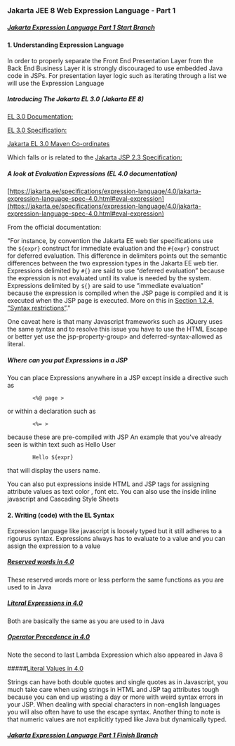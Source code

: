### Jakarta JEE 8 Web Expression Language - Part 1


##### [Jakarta Expression Language Part 1 Start Branch](https://github.com/NicorDesigns/javawebdevcourse/tree/jee8web-session-management-start)

#### 1. Understanding Expression Language

In order to properly separate the Front End Presentation Layer from the Back End Business Layer it is strongly discouraged to use embedded Java code in JSPs. 
For presentation layer logic such as iterating through a list we will use the Expression Language


##### Introducing The Jakarta EL 3.0 (Jakarta EE 8)

[EL 3.0 Documentation:](https://jakarta.ee/specifications/expression-language/3.0/)

[EL 3.0 Specification:](https://jakarta.ee/specifications/expression-language/3.0/expression-language-spec-3.0.html)

[Jakarta EL 3.0 Maven Co-ordinates](https://search.maven.org/artifact/jakarta.el/jakarta.el-api/3.0.3/jar)

Which falls or is related to the 
[Jakarta JSP 2.3 Specification:](https://jakarta.ee/specifications/pages/2.3/)

##### A look at Evaluation Expressions (EL 4.0 documentation)

[https://jakarta.ee/specifications/expression-language/4.0/jakarta-expression-language-spec-4.0.html#eval-expression](https://jakarta.ee/specifications/expression-language/4.0/jakarta-expression-language-spec-4.0.html#eval-expression)

From the official documentation:

"For instance, by convention the Jakarta EE web tier specifications use the `${expr}` construct for immediate evaluation and the `#{expr}` construct for deferred evaluation. This difference in delimiters points out the semantic differences between the two expression types in the Jakarta EE web tier. Expressions delimited by `#{}` are said to use “deferred evaluation” because the expression is not evaluated until its value is needed by the system. Expressions delimited by `${}` are said to use “immediate evaluation” because the expression is compiled when the JSP page is compiled and it is executed when the JSP page is executed. More on this in [Section 1.2.4, “Syntax restrictions”](https://jakarta.ee/specifications/expression-language/4.0/jakarta-expression-language-spec-4.0.html#syntax-restrictions)."

One caveat here is that many Javascript frameworks such as JQuery uses the same syntax and to resolve this issue you have to use the HTML Escape or better yet use the 
 jsp-property-group> and deferred-syntax-allowed as literal.


##### Where can you put Expressions in a JSP

You can place Expressions anywhere in a JSP except inside a directive such as 

			<%@ page >
or within a declaration such as
			
			<%= >
because these are pre-compiled with JSP
An example that you've already seen is within text such as Hello User

			Hello ${expr}

that will display the users name.

You can also put expressions inside HTML and JSP tags for assigning attribute values as text color , font etc. You can also use the inside inline javascript and Cascading Style Sheets


#### 2. Writing (code) with the EL Syntax


Expression language like javascript is loosely typed but it still adheres to a rigourus syntax. Expressions always has to evaluate to a value and you can assign the expression to a value

##### [Reserved words in 4.0](https://jakarta.ee/specifications/expression-language/4.0/jakarta-expression-language-spec-4.0.html#reserved-words) 

These reserved words more or less perform the same functions as you are used to in Java 

##### [Literal Expressions in 4.0](https://jakarta.ee/specifications/expression-language/4.0/jakarta-expression-language-spec-4.0.html#literal-expression)

Both are basically the same as you are used to in Java

##### [Operator Precedence in 4.0](https://jakarta.ee/specifications/expression-language/4.0/jakarta-expression-language-spec-4.0.html#operator-precedence)

Note the second to last Lambda Expression which also appeared in Java 8

#####[Literal Values in 4.0](https://jakarta.ee/specifications/expression-language/4.0/jakarta-expression-language-spec-4.0.html#literals)

Strings can have both double quotes and single quotes as in Javascript, you much take care when using strings in HTML and JSP tag attributes tough because you can end up wasting a day or more with weird syntax errors in your JSP. 
When dealing with special characters in non-english languages you will also often have to use the escape syntax.
Another thing to note is that numeric values are not explicitly typed like Java but dynamically typed.


##### [Jakarta Expression Language Part 1 Finish Branch](https://github.com/NicorDesigns/javawebdevcourse/tree/jee8web-expression-language-finish)

    

